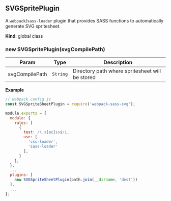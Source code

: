 <a name="SVGSpritePlugin"></a>

## SVGSpritePlugin
A `webpack`/`sass-loader` plugin that provides SASS 
functions to automatically generate SVG spritesheet.

**Kind**: global class  
<a name="new_SVGSpritePlugin_new"></a>

### new SVGSpritePlugin(svgCompilePath)

| Param | Type | Description |
| --- | --- | --- |
| svgCompilePath | <code>String</code> | Directory path where spritesheet will be stored |

**Example**  
```js
// webpack.config.js
const SVGSpriteSheetPlugin = require('webpack-sass-svg');

module.exports = {
  module: {
    rules: [
      {
        test: /\.s[ac]ss$/i,
        use: [
          'css-loader',
          'sass-loader'
        ],
      }
    ],
  },
  ...
  plugins: [
    new SVGSpriteSheetPlugin(path.join(__dirname, 'dest'))
  ],
  ...
};
```
